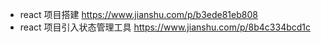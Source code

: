 - react 项目搭建 https://www.jianshu.com/p/b3ede81eb808
- react 项目引入状态管理工具 https://www.jianshu.com/p/8b4c334bcd1c

